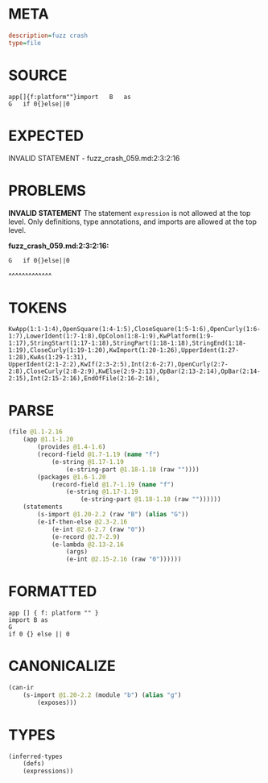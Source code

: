 # META
~~~ini
description=fuzz crash
type=file
~~~
# SOURCE
~~~roc
app[]{f:platform""}import	B	as
G	if 0{}else||0
~~~
# EXPECTED
INVALID STATEMENT - fuzz_crash_059.md:2:3:2:16
# PROBLEMS
**INVALID STATEMENT**
The statement `expression` is not allowed at the top level.
Only definitions, type annotations, and imports are allowed at the top level.

**fuzz_crash_059.md:2:3:2:16:**
```roc
G	if 0{}else||0
```
  ^^^^^^^^^^^^^


# TOKENS
~~~zig
KwApp(1:1-1:4),OpenSquare(1:4-1:5),CloseSquare(1:5-1:6),OpenCurly(1:6-1:7),LowerIdent(1:7-1:8),OpColon(1:8-1:9),KwPlatform(1:9-1:17),StringStart(1:17-1:18),StringPart(1:18-1:18),StringEnd(1:18-1:19),CloseCurly(1:19-1:20),KwImport(1:20-1:26),UpperIdent(1:27-1:28),KwAs(1:29-1:31),
UpperIdent(2:1-2:2),KwIf(2:3-2:5),Int(2:6-2:7),OpenCurly(2:7-2:8),CloseCurly(2:8-2:9),KwElse(2:9-2:13),OpBar(2:13-2:14),OpBar(2:14-2:15),Int(2:15-2:16),EndOfFile(2:16-2:16),
~~~
# PARSE
~~~clojure
(file @1.1-2.16
	(app @1.1-1.20
		(provides @1.4-1.6)
		(record-field @1.7-1.19 (name "f")
			(e-string @1.17-1.19
				(e-string-part @1.18-1.18 (raw ""))))
		(packages @1.6-1.20
			(record-field @1.7-1.19 (name "f")
				(e-string @1.17-1.19
					(e-string-part @1.18-1.18 (raw ""))))))
	(statements
		(s-import @1.20-2.2 (raw "B") (alias "G"))
		(e-if-then-else @2.3-2.16
			(e-int @2.6-2.7 (raw "0"))
			(e-record @2.7-2.9)
			(e-lambda @2.13-2.16
				(args)
				(e-int @2.15-2.16 (raw "0"))))))
~~~
# FORMATTED
~~~roc
app [] { f: platform "" }
import B as
G
if 0 {} else || 0
~~~
# CANONICALIZE
~~~clojure
(can-ir
	(s-import @1.20-2.2 (module "b") (alias "g")
		(exposes)))
~~~
# TYPES
~~~clojure
(inferred-types
	(defs)
	(expressions))
~~~
